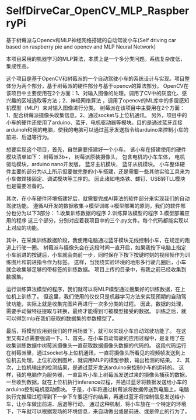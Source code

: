 # SelfDirveCar_OpenCV_MLP_RaspberryPi
基于树莓派与Opencv和MLP神经网络搭建的自动驾驶小车(Self driving car based on raspberry pie and opencv and MLP Neural Network)

本项目采用的机器学习的MLP算法，本质上是一个多分类问题。系统复杂度低，集成性高。

这个项目是基于OpenCV和树莓派的一个自动驾驶小车的系统设计与实现。项目整体分为两个部分，基于树莓派的硬件部分与基于opencv的算法部分。
OpenCV在该项目中主要使用在2个方面：1、对输入图像的处理，调用了CV中的灰度化、感兴趣的区域选取等方法；2、神经网络算法 ，调用了opencv的ML库中的多层感知机模型（MLP）来对输入图像进行分类。
树莓派在该项目中主要用在2个方面：1、配合树莓派摄像头收集信息，2、通过socket与上位机通讯。
另外，项目中的小车的硬件还使用了arduino、蓝牙、电机驱动器等模块。目的是通过蓝牙连接arduinoh和我的电脑，使我的电脑可以通过蓝牙发送指令给arduino来控制小车的前进、后退等行为。


想要实现这个项目，首先，自然需要搭建好一个小车。
该小车在搭建使用的硬件模块清单如下：
树莓派3b+， 树莓派原装摄像头， 包含电机的小车车体， 电机驱动模块，arduino nano开发版， 蓝牙主机模块， 蓝牙从机模块。
小车整体硬件主要的部分为以上所示但要做完整的小车搭建，还是需要一些其他实验工具来为小车做焊接固定、调试模块等工序的。
因此诸如电烙铁、螺钉、USB转TLL模块也是需要准备的。

其次，在小车硬件环境搭建好后，就需要完成AI算法的软件部分来实现我们的自动驾驶功能。
遵循AI开发的数据收集->模型训练->模型部署的原则，我们的软件部分也分为以下3部分：
1.收集训练数据的程序
2.训练算法模型的程序
3.模型部署应用的程序
这三个部分，分别对应着我项目中的三个.py文件。每个代码都能实现以上对应的功能。

其中，在采集训练数据阶段，我使用电脑通过蓝牙模块无线控制小车，在规定的跑道上行驶一圈。
树莓派与摄像头会在这段时间一直开启，如果我按下电脑上指定小车前进的按键后，小车就会向前一步，同时保存下按下按键时刻的视频帧作为训练图片和前进指令作为标签。
这样，当我绕实验环境的地形多行驶几圈后，小车就会收集够足够的带标签的训练数据。
项目上传的目录中，有我之前已经收集到数据集。

运行训练算法模型的程序，我们就可以将MLP模型通过搜集好的训练数据，在上位机上训练了。
但这里，我们使用的仅仅只是机器学习方法来实现预期的自动驾驶功能，实际上就是收集完图片再进行一次多分类的过程。
因此，数据的处理，需要手动做特征提取与转换，最终才能得到可被模型接受的数据。
训练之后，就可以得到mlp在我们获取的数据集的参数模型了。

最后，将模型应用到我们的作用场景下，就可以实现小车自动驾驶功能了。
在这里又有2点需要强调一下。1、首先，在小车自动驾驶的应用过程中，是复用了在收集训练数据中树莓派摄像头一直获取数据摄像头数据的代码的。
这段代码运行在树莓派里，通过socket与上位机通讯，一直将摄像头所看见的视频帧发送到上位机去处理。上位机收到图片，就调用MLP的模型参数，输出检测的结果。
2、其次，上位机输出的检测结果，是通过蓝牙发送arduino来控制小车的运转的。
这样，我的电脑作为服务器，一直监听小车上树莓派发送过来的摄像头捕获的数据。一旦收到数据，就在上位机执行inference过程，并通过蓝牙将数据发送给小车的arduino控制电机驱动模块。
于是，小车将通过树莓派将数据传送到电脑上，电脑执行完推理过程得到下一步下车要运行的结果，再通过蓝牙将控制信息发送给小车，让小车做出前进、后退等行动。
通过这种机制，将小车放在一个特定的环境下，下车就可以根据现场的环境信息，来自动做出或是前进、或是停止的行为了。
